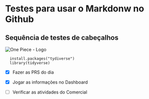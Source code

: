 # Testes para usar o Markdonw no Github
## Sequência de testes de cabeçalhos

![One Piece - Logo](https://upload.wikimedia.org/wikipedia/pt/7/75/One_Piece_Logo.png)

```{r}
  install.packages("tydiverse")
  library(tidyverse)
```

- [X] Fazer as PRS do dia
- [X] Jogar as informações no Dashboard
- [ ] Verificar as atividades do Comercial

